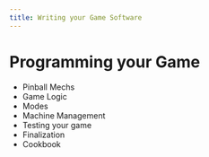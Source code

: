 ```yaml
---
title: Writing your Game Software
---
```


# Programming your Game

* Pinball Mechs
* Game Logic
* Modes
* Machine Management
* Testing your game
* Finalization
* Cookbook
